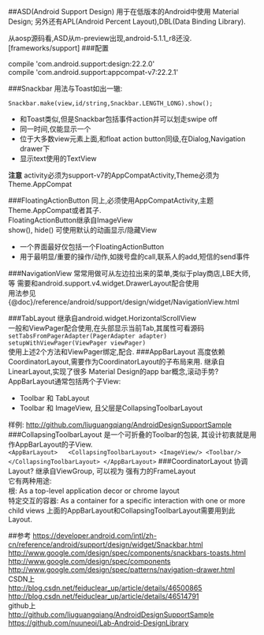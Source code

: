 ##ASD(Android Support Design)
用于在低版本的Android中使用 Material Design;
另外还有APL(Android Percent Layout),DBL(Data Binding Library).

从aosp源码看,ASD从m-preview出现,android-5.1.1_r8还没. [frameworks/support]
###配置
>
compile 'com.android.support:design:22.2.0'<br>
compile 'com.android.support:appcompat-v7:22.2.1'

###Snackbar
用法与Toast如出一辙:

`Snackbar.make(view,id/string,Snackbar.LENGTH_LONG).show();`

- 和Toast类似,但是Snackbar包括事件action并可以划走swipe off
- 同一时间,仅能显示一个
- 位于大多数view元素上面,和float action button同级,在Dialog,Navigation drawer下
- 显示text使用的TextView

**注意**
activity必须为support-v7的AppCompatActivity,Theme必须为Theme.AppCompat

###FloatingActionButton
同上,必须使用AppCompatActivity,主题Theme.AppCompat或者其子.  
FloatingActionButton继承自ImageView  
show(), hide() 可使用默认的动画显示/隐藏View

- 一个界面最好仅包括一个FloatingActionButton  
- 用于最明显/重要的操作/动作,如拨号盘的call,联系人的add,短信的send事件  

###NavigationView
常常用做可从左边拉出来的菜单,类似于play商店,LBE大师,等
需要和android.support.v4.widget.DrawerLayout配合使用  
用法参见 {@doc}/reference/android/support/design/widget/NavigationView.html

###TabLayout
继承自android.widget.HorizontalScrollView  
一般和ViewPager配合使用,在头部显示当前Tab,其属性可看源码
`setTabsFromPagerAdapter(PagerAdapter adapter)`
`setupWithViewPager(ViewPager viewPager)`  
使用上述2个方法和ViewPager绑定,配合.
###AppBarLayout
高度依赖CoordinatorLayout,需要作为CoordinatorLayout的子布局来用.
继承自LinearLayout,实现了很多 Material Design的app bar概念,滚动手势?  
AppBarLayout通常包括两个子View:  

- Toolbar 和 TabLayout  
- Toolbar 和 ImageView, 且父层是CollapsingToolbarLayout
  
样例: http://github.com/liuguangqiang/AndroidDesignSupportSample  
###CollapsingToolbarLayout
是一个可折叠的Toolbar的包装, 其设计初衷就是用作AppBarLayout的子View.  
`
<AppBarLayout>  
  <CollapsingToolbarLayout>
    <ImageView/>
    <Toolbar/>
  </CollapsingToolbarLayout>
</AppBarLayout>
`
###CoordinatorLayout
协调Layout? 继承自ViewGroup, 可以视为 强有力的FrameLayout  
它有两种用途:  
根: As a top-level application decor or chrome layout  
特定交互的容器:  As a container for a specific interaction with one or more child views
上面的AppBarLayout和CollapsingToolbarLayout需要用到此Layout.  

##参考
https://developer.android.com/intl/zh-cn/reference/android/support/design/widget/Snackbar.html  
http://www.google.com/design/spec/components/snackbars-toasts.html  
http://www.google.com/design/spec/components  
http://www.google.com/design/spec/patterns/navigation-drawer.html  
CSDN上  
http://blog.csdn.net/feiduclear_up/article/details/46500865  
http://blog.csdn.net/feiduclear_up/article/details/46514791  
github上   
http://github.com/liuguangqiang/AndroidDesignSupportSample  
https://github.com/nuuneoi/Lab-Android-DesignLibrary
